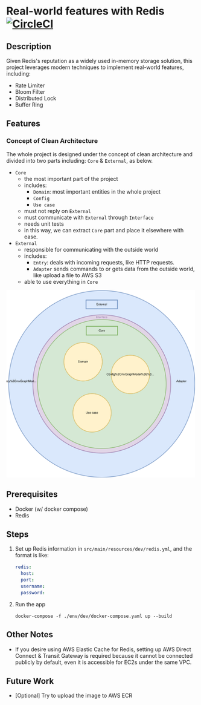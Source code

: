 # Real-world features with Redis [![CircleCI](https://dl.circleci.com/status-badge/img/circleci/ME2opz6NQmyqhFno6cPKqT/GK1356dpRPA8usjBpKgo9V/tree/main.svg?style=svg&circle-token=CCIPRJ_TH5gpCTpUKuDbRVZhkZfYg_9966e532fc7572cb64b672a14d71454c466f8807)](https://dl.circleci.com/status-badge/redirect/circleci/ME2opz6NQmyqhFno6cPKqT/GK1356dpRPA8usjBpKgo9V/tree/main)

## Description

Given Redis's reputation as a widely used in-memory storage solution, this project leverages modern
techniques to implement real-world features, including:

- Rate Limiter
- Bloom Filter
- Distributed Lock
- Buffer Ring

## Features

### Concept of Clean Architecture

The whole project is designed under the concept of clean architecture and divided into two parts
including: `Core` & `External`, as below.

- `Core`
    - the most important part of the project
    - includes:
        - `Domain`: most important entities in the whole project
        - `Config`
        - `Use case`
    - must not reply on `External`
    - must communicate with `External` through `Interface`
    - needs unit tests
    - in this way, we can extract `Core` part and place it elsewhere with ease.
- `External`
    - responsible for communicating with the outside world
    - includes:
        - `Entry`: deals with incoming requests, like HTTP requests.
        - `Adapter` sends commands to or gets data from the outside world, like upload a file to AWS
          S3
    - able to use everything in `Core`

<img src="./assets/redis-impl.svg" width="500" alt="my clean architecture design"/>

## Prerequisites

- Docker (w/ docker compose)
- Redis

## Steps

1. Set up Redis information in `src/main/resources/dev/redis.yml`, and the format is like:

    ```yaml
    redis:
      host:
      port:
      username:
      password:
    ```

2. Run the app

    ```shell
    docker-compose -f ./env/dev/docker-compose.yaml up --build
    ```

## Other Notes

- If you desire using AWS Elastic Cache for Redis, setting up AWS Direct Connect & Transit Gateway
  is required because it cannot be
  connected publicly by default, even it is accessible for EC2s under the same VPC.

## Future Work

- [Optional] Try to upload the image to AWS ECR
